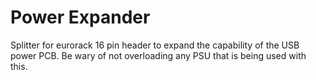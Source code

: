 # Power Expander
 Splitter for eurorack 16 pin header to expand the capability of the USB power PCB. Be wary of not overloading any PSU that is being used with this.
